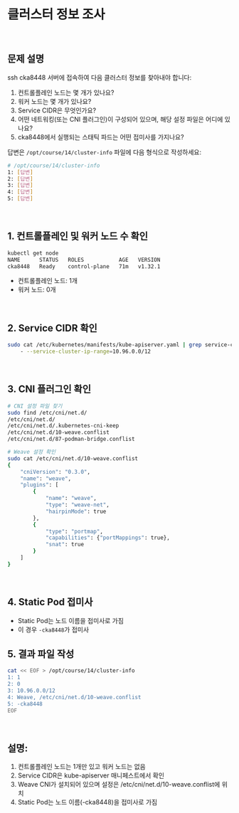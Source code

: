 # 클러스터 정보 조사

<br/>

## 문제 설명
ssh cka8448 서버에 접속하여 다음 클러스터 정보를 찾아내야 합니다:

1. 컨트롤플레인 노드는 몇 개가 있나요?
2. 워커 노드는 몇 개가 있나요?
3. Service CIDR은 무엇인가요?
4. 어떤 네트워킹(또는 CNI 플러그인)이 구성되어 있으며, 해당 설정 파일은 어디에 있나요?
5. cka8448에서 실행되는 스태틱 파드는 어떤 접미사를 가지나요?

답변은 `/opt/course/14/cluster-info` 파일에 다음 형식으로 작성하세요:
```bash
# /opt/course/14/cluster-info
1: [답변]
2: [답변]
3: [답변]
4: [답변]
5: [답변]
```

<br/>

## 1. 컨트롤플레인 및 워커 노드 수 확인
```bash
kubectl get node
NAME      STATUS   ROLES           AGE   VERSION
cka8448   Ready    control-plane   71m   v1.32.1
```
- 컨트롤플레인 노드: 1개
- 워커 노드: 0개

<br/>

## 2. Service CIDR 확인
```bash
sudo cat /etc/kubernetes/manifests/kube-apiserver.yaml | grep service-cluster-ip-range
    - --service-cluster-ip-range=10.96.0.0/12
```

<br/>

## 3. CNI 플러그인 확인
```bash
# CNI 설정 파일 찾기
sudo find /etc/cni/net.d/
/etc/cni/net.d/
/etc/cni/net.d/.kubernetes-cni-keep
/etc/cni/net.d/10-weave.conflist
/etc/cni/net.d/87-podman-bridge.conflist

# Weave 설정 확인
sudo cat /etc/cni/net.d/10-weave.conflist
{
    "cniVersion": "0.3.0",
    "name": "weave",
    "plugins": [
        {
            "name": "weave",
            "type": "weave-net",
            "hairpinMode": true
        },
        {
            "type": "portmap",
            "capabilities": {"portMappings": true},
            "snat": true
        }
    ]
}
```

<br/>

## 4. Static Pod 접미사
- Static Pod는 노드 이름을 접미사로 가짐
- 이 경우 `-cka8448`가 접미사

## 5. 결과 파일 작성
```bash
cat << EOF > /opt/course/14/cluster-info
1: 1
2: 0
3: 10.96.0.0/12
4: Weave, /etc/cni/net.d/10-weave.conflist
5: -cka8448
EOF
```

<br/>

## 설명:
1. 컨트롤플레인 노드는 1개만 있고 워커 노드는 없음
2. Service CIDR은 kube-apiserver 매니페스트에서 확인
3. Weave CNI가 설치되어 있으며 설정은 /etc/cni/net.d/10-weave.conflist에 위치
4. Static Pod는 노드 이름(-cka8448)을 접미사로 가짐
